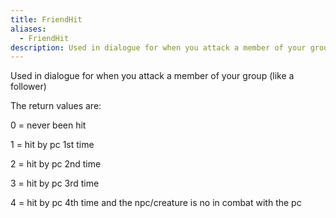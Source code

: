 ```yaml
---
title: FriendHit
aliases:
  - FriendHit
description: Used in dialogue for when you attack a member of your group (like a follower)
---
```

Used in dialogue for when you attack a member of your group (like a follower)

The return values are:

&#48; = never been hit

&#49; = hit by pc 1st time&nbsp;

&#50; = hit by pc 2nd time&nbsp;

&#51; = hit by pc 3rd time&nbsp;

&#52; = hit by pc 4th time and the npc/creature is no in combat with the pc
